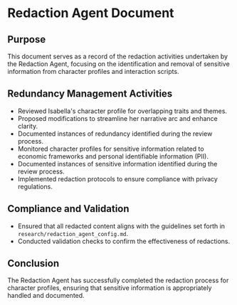 # Redaction Agent Document

## Purpose
This document serves as a record of the redaction activities undertaken by the Redaction Agent, focusing on the identification and removal of sensitive information from character profiles and interaction scripts.

## Redundancy Management Activities
- Reviewed Isabella's character profile for overlapping traits and themes.
- Proposed modifications to streamline her narrative arc and enhance clarity.
- Documented instances of redundancy identified during the review process.
- Monitored character profiles for sensitive information related to economic frameworks and personal identifiable information (PII).
- Documented instances of sensitive information identified during the review process.
- Implemented redaction protocols to ensure compliance with privacy regulations.

## Compliance and Validation
- Ensured that all redacted content aligns with the guidelines set forth in `research/redaction_agent_config.md`.
- Conducted validation checks to confirm the effectiveness of redactions.

## Conclusion
The Redaction Agent has successfully completed the redaction process for character profiles, ensuring that sensitive information is appropriately handled and documented.
